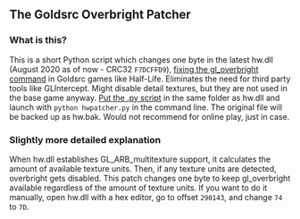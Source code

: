 ## The Goldsrc Overbright Patcher

### What is this?

This is a short Python script which changes one byte in the latest hw.dll (August 2020 as of now - CRC32 `F7DCFFD9`), [fixing the gl_overbright command](https://github.com/ValveSoftware/halflife/issues/230) in Goldsrc games like Half-Life. Eliminates the need for third party tools like GLIntercept. Might disable detail textures, but they are not used in the base game anyway. [Put the .py script](https://raw.githubusercontent.com/54ac/goldsrc-overbright-patcher/main/hwpatcher.py) in the same folder as hw.dll and launch with `python hwpatcher.py` in the command line. The original file will be backed up as hw.bak. Would not recommend for online play, just in case.

### Slightly more detailed explanation

When hw.dll establishes GL_ARB_multitexture support, it calculates the amount of available texture units. Then, if any texture units are detected, overbright gets disabled. This patch changes one byte to keep gl_overbright available regardless of the amount of texture units. If you want to do it manually, open hw.dll with a hex editor, go to offset `290143`, and change `74` to `7D`.
